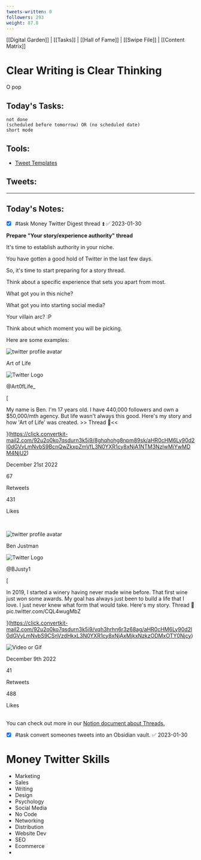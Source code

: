 ```yaml
---
tweets-written: 0
followers: 293
weight: 87.8
---
```

[[Digital Garden]] | [[Tasks]] | [[Hall of Fame]] | [[Swipe File]] | [[Content Matrix]]

# Clear Writing is Clear Thinking
O pop
## Today's Tasks:
```tasks
not done
(scheduled before tomorrow) OR (no scheduled date)
short mode
```

## Tools:
- [Tweet Templates](https://www.notion.so/100-Tweet-Templates-with-Examples-fbdcc37fc2e04447ac452d310094e9d1)

## Tweets:


---
## Today's Notes:

- [x] #task Money Twitter Digest thread ⏫ ✅ 2023-01-30

**Prepare "Your story/experience authority" thread**

It's time to establish authority in your niche. 

You have gotten a good hold of Twitter in the last few days. 

So, it's time to start preparing for a story thread. 

Think about a specific experience that sets you apart from most. 

What got you in this niche? 

What got you into starting social media? 

Your villain arc? :P 

Think about which moment you will be picking. 

Here are some examples: 

![twitter profile avatar](https://ci5.googleusercontent.com/proxy/0U3AHk5cKor_c2d0915rChEz54aE_mwrAOUOjhPF6XvfYTOlZtFp_xjlNVhCmuYx7fBtOwskDJPaIGO_S-fbbKSzr2VJVQffVLTxMqllVDVttZVvZ55qbvmXPpm3DiI=s0-d-e1-ft#https://pbs.twimg.com/profile_images/1595023107475095552/bAJY2t6e_normal.jpg)

Art of Life

![Twitter Logo](https://ci3.googleusercontent.com/proxy/OpVA93729Ym9ow2WDc1c2hqJwY5X1JGnsK-3v2k0kBwMofCdl6H1hpsIUsT-1DT5sVbB6bRKKMuwPVjgAiXw8DOm78R1g623pgYWlEYNgyABU57B_HL8bxkxCCSIa-DjNQuPgf5XN9WEDFMToZg29CWuxCiLL0vAu3KmxrlR8zv6=s0-d-e1-ft#https://functions-js.convertkit.com/icons?icon=twitter&foreground=1d8ced&background=000000&shape=icon-only&v=1)

@Art0fLife_

[

My name is Ben. I'm 17 years old. I have 440,000 followers and own a $50,000/mth agency. But life wasn't always this good. Here's my story and how 'Art of Life' was created. >> Thread 🧵<<

](https://click.convertkit-mail2.com/92u2o0ko7qsdurn3k5i9/8ghqhohg8npm89sk/aHR0cHM6Ly90d2l0dGVyLmNvbS9BcnQwZkxpZmVfL3N0YXR1cy8xNjA1NTM3NzIwMjYwMDM4NjU2)

December 21st 2022

67

Retweets

431

Likes

​

![twitter profile avatar](https://ci3.googleusercontent.com/proxy/SEagmszmA7aUfbuExRCs3Pu_tQ9gGpD_4KoF2xWrt9EJ5M3IbIcVpxgy2mQzOh4j9WtW0RtXkWuW-mMHXc_tuDimeFrT1AnFx2nxs0phOnnqDQAkPZ0VHxPAIx_F-u0=s0-d-e1-ft#https://pbs.twimg.com/profile_images/1522046989252313093/5laHrm1v_normal.jpg)

Ben Justman

![Twitter Logo](https://ci3.googleusercontent.com/proxy/OpVA93729Ym9ow2WDc1c2hqJwY5X1JGnsK-3v2k0kBwMofCdl6H1hpsIUsT-1DT5sVbB6bRKKMuwPVjgAiXw8DOm78R1g623pgYWlEYNgyABU57B_HL8bxkxCCSIa-DjNQuPgf5XN9WEDFMToZg29CWuxCiLL0vAu3KmxrlR8zv6=s0-d-e1-ft#https://functions-js.convertkit.com/icons?icon=twitter&foreground=1d8ced&background=000000&shape=icon-only&v=1)

@BJusty1

[

In 2019, I started a winery having never made wine before. That first wine just won some awards. My goal has always just been to build a life that I love. I just never knew what form that would take. Here's my story. Thread 🧵 pic.twitter.com/CQL4wugMbZ

](https://click.convertkit-mail2.com/92u2o0ko7qsdurn3k5i9/vqh3hrhn6r3z68ag/aHR0cHM6Ly90d2l0dGVyLmNvbS9CSnVzdHkxL3N0YXR1cy8xNjAxMjkxNzkzODMxOTY0Njcy)

![Video or Gif](https://ci3.googleusercontent.com/proxy/bYcNY0yO2tWkbC1SHbCr_o5BxjQdepury5orm2qQJ85ws10sZvcksDuG8d4aKKmrHGqYzcBYiCVuAWXA6PqzkjgR=s0-d-e1-ft#https://pbs.twimg.com/media/FjjihJIX0AkSzwg.jpg)

December 9th 2022

41

Retweets

488

Likes

​  
You can check out more in our [Notion document about Threads.](https://click.convertkit-mail2.com/92u2o0ko7qsdurn3k5i9/l2hehmhop7v8pqa6/aHR0cHM6Ly93d3cubm90aW9uLnNvL2h5cGVmdXJ5L0h5cGVmdXJ5LVR3aXR0ZXItR3Jvd3RoLUNvaG9ydC1NYXN0ZXItZmlsZS0wYzFmMTM4MDJiZWY0NmIxYjFkZTcxOGY1ZDEzOGMzZiM1NjdiMDZiZTg2MTQ0YWM5OTQzOWE2NDkxYTE1NDE4Yg==)


- [x] #task convert someones tweets into an Obsidian vault. ✅ 2023-01-30

# Money Twitter Skills
- Marketing
- Sales
- Writing
- Design
- Psychology 
- Social Media
- No Code
- Networking
- Distribution 
- Website Dev
- SEO
- Ecommerce
- 